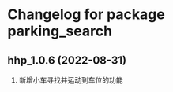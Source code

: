 # Changelog for package parking_search

hhp_1.0.6 (2022-08-31)
------------------
1. 新增小车寻找并运动到车位的功能
